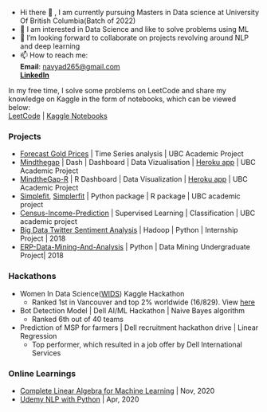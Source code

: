 -  Hi there 👋 , I am currently pursuing Masters in Data science at University Of British Columbia(Batch of 2022)
-  💞️ I am interested in Data Science and like to solve problems using ML
-  👀 I’m looking forward to collaborate on projects revolving around NLP and deep learning
-  📫 How to reach me:   
              **Email**: navyad265@gmail.com    
              [**LinkedIn**](https://www.linkedin.com/in/navya-dahiya/)

In my free time, I solve some problems on LeetCode and share my knowledge on Kaggle in the form of notebooks, which can be viewed below:  
[LeetCode](https://leetcode.com/Navya_Dahiya/) | [Kaggle Notebooks](https://www.kaggle.com/navya265/code)

### Projects
- [Forecast Gold Prices](https://github.com/nd265/Forecast-gold-prices) | Time Series analysis | UBC Academic Project
- [Mindthegap](https://github.com/nd265/mindthegap) | Dash | Dashboard | Data Vizualisation | [Heroku app](https://dsci532-2022-mindthegap.herokuapp.com/) | UBC Academic Project
- [MindtheGap-R](https://github.com/nd265/mindthegap-R) | R Dashboard | Data Visualization | [Heroku app](https://dsci532-2022-mindthegap-r.herokuapp.com/) | UBC Academic Project
- [Simplefit](https://github.com/nd265/simplefit), [Simplerfit](https://github.com/nd265/simplerfit) | Python package | R package | UBC academic project
- [Census-Income-Prediction](https://github.com/nd265/census-income-prediction) | Supervised Learning | Classification | UBC academic project
- [Big Data Twitter Sentiment Analysis](https://github.com/nd265/Big-Data-Twitter-Sentiment-Analysis) | Hadoop | Python | Internship Project | 2018
- [ERP-Data-Mining-And-Analysis](https://github.com/nd265/ERP-Analysis-and-Course-Recommendation-System) | Python | Data Mining Undergraduate Project| 2018

### Hackathons
- Women In Data Science([WIDS](https://www.kaggle.com/c/widsdatathon2022)) Kaggle Hackathon 
  - Ranked 1st in Vancouver and top 2% worldwide (16/829). View [here](https://www.kaggle.com/navya265/competitions?tab=completed)
- Bot Detection Model | Dell AI/ML Hackathon | Naive Bayes algorithm
  - Ranked 6th out of 40 teams
- Prediction of MSP for farmers | Dell recruitment hackathon drive | Linear Regression
  - Top performer, which resulted in a job offer by Dell International Services

### Online Learnings
- [Complete Linear Algebra for Machine Learning](https://www.udemy.com/certificate/UC-9acbaaba-2443-430a-87ad-51e655d8602a/) | Nov, 2020
- [Udemy NLP with Python](https://www.udemy.com/certificate/UC-a2855f73-9b80-4c32-87c9-f61f7283bf66/) | Apr, 2020
